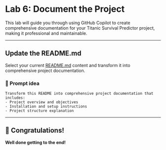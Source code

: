 # Lab 6: Document the Project

This lab will guide you through using GitHub Copilot to create comprehensive documentation for your Titanic Survival Predictor project, making it professional and maintainable.

---

## Update the README.md

Select your current [README.md](README.md) content and transform it into comprehensive project documentation.

### 🎯 Prompt idea

```
Transform this README into comprehensive project documentation that includes:
- Project overview and objectives
- Installation and setup instructions
- Project structure explanation
```

---

## 🎉 Congratulations!

**Well done getting to the end!**

